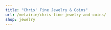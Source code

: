 ```yaml
---
title: "Chris' Fine Jewelry & Coins"
url: /metairie/chris-fine-jewelry-and-coins/
shop: jewelry
---
```

